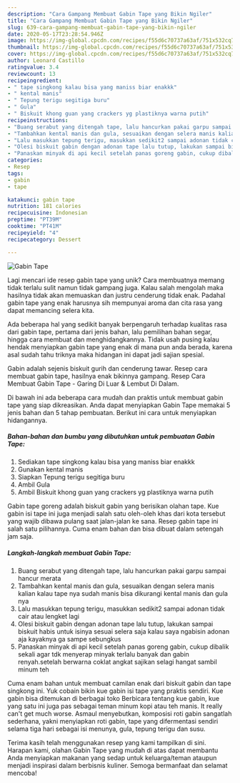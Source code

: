 ```yaml
---
description: "Cara Gampang Membuat Gabin Tape yang Bikin Ngiler"
title: "Cara Gampang Membuat Gabin Tape yang Bikin Ngiler"
slug: 639-cara-gampang-membuat-gabin-tape-yang-bikin-ngiler
date: 2020-05-17T23:28:54.946Z
image: https://img-global.cpcdn.com/recipes/f55d6c70737a63af/751x532cq70/gabin-tape-foto-resep-utama.jpg
thumbnail: https://img-global.cpcdn.com/recipes/f55d6c70737a63af/751x532cq70/gabin-tape-foto-resep-utama.jpg
cover: https://img-global.cpcdn.com/recipes/f55d6c70737a63af/751x532cq70/gabin-tape-foto-resep-utama.jpg
author: Leonard Castillo
ratingvalue: 3.4
reviewcount: 13
recipeingredient:
- " tape singkong kalau bisa yang maniss biar enakkk"
- " kental manis"
- " Tepung terigu segitiga buru"
- " Gula"
- " Biskuit khong guan yang crackers yg plastiknya warna putih"
recipeinstructions:
- "Buang serabut yang ditengah tape, lalu hancurkan pakai garpu sampai hancur merata"
- "Tambahkan kental manis dan gula, sesuaikan dengan selera manis kalian kalau tape nya sudah manis bisa dikurangi kental manis dan gula nya"
- "Lalu masukkan tepung terigu, masukkan sedikit2 sampai adonan tidak cair atau lengket lagi"
- "Olesi biskuit gabin dengan adonan tape lalu tutup, lakukan sampai biskuit habis untuk isinya sesuai selera saja kalau saya ngabisin adonan aja kayaknya ga sampe sebungkus"
- "Panaskan minyak di api kecil setelah panas goreng gabin, cukup dibalik sekali agar tdk menyerap minyak terlalu banyak dan gabin renyah.setelah berwarna coklat angkat sajikan selagi hangat sambil minum teh"
categories:
- Resep
tags:
- gabin
- tape

katakunci: gabin tape 
nutrition: 181 calories
recipecuisine: Indonesian
preptime: "PT39M"
cooktime: "PT41M"
recipeyield: "4"
recipecategory: Dessert

---
```



![Gabin Tape](https://img-global.cpcdn.com/recipes/f55d6c70737a63af/751x532cq70/gabin-tape-foto-resep-utama.jpg)

Lagi mencari ide resep gabin tape yang unik? Cara membuatnya memang tidak terlalu sulit namun tidak gampang juga. Kalau salah mengolah maka hasilnya tidak akan memuaskan dan justru cenderung tidak enak. Padahal gabin tape yang enak harusnya sih mempunyai aroma dan cita rasa yang dapat memancing selera kita.

Ada beberapa hal yang sedikit banyak berpengaruh terhadap kualitas rasa dari gabin tape, pertama dari jenis bahan, lalu pemilihan bahan segar, hingga cara membuat dan menghidangkannya. Tidak usah pusing kalau hendak menyiapkan gabin tape yang enak di mana pun anda berada, karena asal sudah tahu triknya maka hidangan ini dapat jadi sajian spesial.

Gabin adalah sejenis biskuit gurih dan cenderung tawar. Resep cara membuat gabin tape, hasilnya enak bikinnya gampang. Resep Cara Membuat Gabin Tape - Garing Di Luar &amp; Lembut Di Dalam.


Di bawah ini ada beberapa cara mudah dan praktis untuk membuat gabin tape yang siap dikreasikan. Anda dapat menyiapkan Gabin Tape memakai 5 jenis bahan dan 5 tahap pembuatan. Berikut ini cara untuk menyiapkan hidangannya.

<!--inarticleads1-->

##### Bahan-bahan dan bumbu yang dibutuhkan untuk pembuatan Gabin Tape:

1. Sediakan  tape singkong kalau bisa yang maniss biar enakkk
1. Gunakan  kental manis
1. Siapkan  Tepung terigu segitiga buru
1. Ambil  Gula
1. Ambil  Biskuit khong guan yang crackers yg plastiknya warna putih


Gabin tape goreng adalah biskuit gabin yang berisikan olahan tape. Kue gabin isi tape ini juga menjadi salah satu oleh-oleh khas dari kota tersebut yang wajib dibawa pulang saat jalan-jalan ke sana. Resep gabin tape ini salah satu pilihannya. Cuma enam bahan dan bisa dibuat dalam setengah jam saja. 

<!--inarticleads2-->

##### Langkah-langkah membuat Gabin Tape:

1. Buang serabut yang ditengah tape, lalu hancurkan pakai garpu sampai hancur merata
1. Tambahkan kental manis dan gula, sesuaikan dengan selera manis kalian kalau tape nya sudah manis bisa dikurangi kental manis dan gula nya
1. Lalu masukkan tepung terigu, masukkan sedikit2 sampai adonan tidak cair atau lengket lagi
1. Olesi biskuit gabin dengan adonan tape lalu tutup, lakukan sampai biskuit habis untuk isinya sesuai selera saja kalau saya ngabisin adonan aja kayaknya ga sampe sebungkus
1. Panaskan minyak di api kecil setelah panas goreng gabin, cukup dibalik sekali agar tdk menyerap minyak terlalu banyak dan gabin renyah.setelah berwarna coklat angkat sajikan selagi hangat sambil minum teh


Cuma enam bahan untuk membuat camilan enak dari biskuit gabin dan tape singkong ini. Yuk cobain bikin kue gabin isi tape yang praktis sendiri. Kue gabin bisa ditemukan di berbagai toko Berbicara tentang kue gabin, kue yang satu ini juga pas sebagai teman minum kopi atau teh manis. It really can&#39;t get much worse. Asmaul menyebutkan, komposisi roti gabin sangatlah sederhana, yakni menyiapkan roti gabin, tape yang difermentasi sendiri selama tiga hari sebagai isi menunya, gula, tepung terigu dan susu. 

Terima kasih telah menggunakan resep yang kami tampilkan di sini. Harapan kami, olahan Gabin Tape yang mudah di atas dapat membantu Anda menyiapkan makanan yang sedap untuk keluarga/teman ataupun menjadi inspirasi dalam berbisnis kuliner. Semoga bermanfaat dan selamat mencoba!
